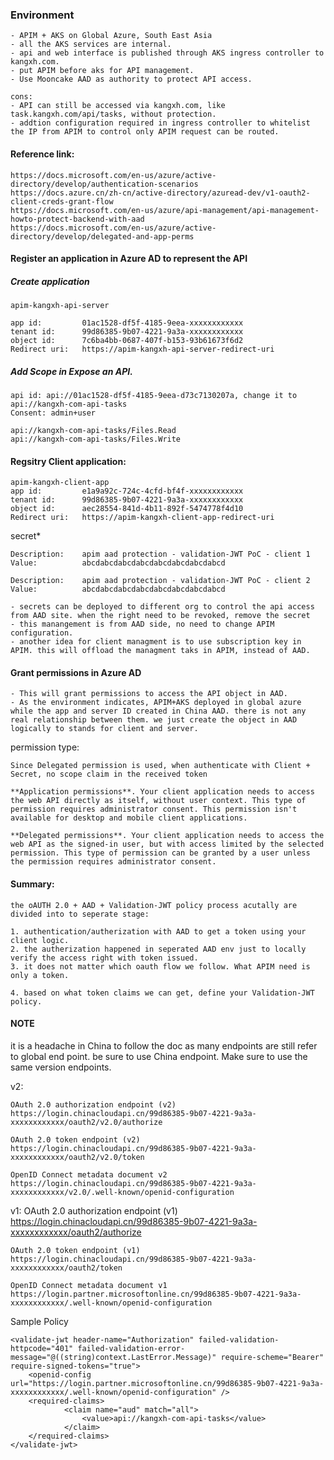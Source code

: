 ### Environment

    - APIM + AKS on Global Azure, South East Asia
    - all the AKS services are internal. 
    - api and web interface is published through AKS ingress controller to kangxh.com.
    - put APIM before aks for API management. 
    - Use Mooncake AAD as authority to protect API access. 

    cons: 
    - API can still be accessed via kangxh.com, like task.kangxh.com/api/tasks, without protection.
    - addtion configuration required in ingress controller to whitelist the IP from APIM to control only APIM request can be routed. 

#### Reference link: 

    https://docs.microsoft.com/en-us/azure/active-directory/develop/authentication-scenarios
    https://docs.azure.cn/zh-cn/active-directory/azuread-dev/v1-oauth2-client-creds-grant-flow
    https://docs.microsoft.com/en-us/azure/api-management/api-management-howto-protect-backend-with-aad
    https://docs.microsoft.com/en-us/azure/active-directory/develop/delegated-and-app-perms


#### Register an application in Azure AD to represent the API

##### Create application

    apim-kangxh-api-server

    app id:         01ac1528-df5f-4185-9eea-xxxxxxxxxxxx
    tenant id:      99d86385-9b07-4221-9a3a-xxxxxxxxxxxx
    object id:      7c6ba4bb-0687-407f-b153-93b61673f6d2
    Redirect uri:   https://apim-kangxh-api-server-redirect-uri

##### Add Scope in Expose an API. 

    api id: api://01ac1528-df5f-4185-9eea-d73c7130207a, change it to api://kangxh-com-api-tasks
    Consent: admin+user

    api://kangxh-com-api-tasks/Files.Read
    api://kangxh-com-api-tasks/Files.Write

#### Regsitry Client application: 

    apim-kangxh-client-app
    app id:         e1a9a92c-724c-4cfd-bf4f-xxxxxxxxxxxx
    tenant id:      99d86385-9b07-4221-9a3a-xxxxxxxxxxxx
    object id:      aec28554-841d-4b11-892f-5474778f4d10
    Redirect uri:   https://apim-kangxh-client-app-redirect-uri

secret*

    Description:    apim aad protection - validation-JWT PoC - client 1
    Value:          abcdabcdabcdabcdabcdabcdabcdabcd

    Description:    apim aad protection - validation-JWT PoC - client 2
    Value:          abcdabcdabcdabcdabcdabcdabcdabcd

    - secrets can be deployed to different org to control the api access from AAD site. when the right need to be revoked, remove the secret
    - this manangement is from AAD side, no need to change APIM configuration. 
    - another idea for client managment is to use subscription key in APIM. this will offload the managment taks in APIM, instead of AAD.
    
#### Grant permissions in Azure AD

    - This will grant permissions to access the API object in AAD. 
    - As the environment indicates, APIM+AKS deployed in global azure while the app and server ID created in China AAD. there is not any real relationship between them. we just create the object in AAD logically to stands for client and server. 

permission type: 

    Since Delegated permission is used, when authenticate with Client + Secret, no scope claim in the received token

    **Application permissions**. Your client application needs to access the web API directly as itself, without user context. This type of permission requires administrator consent. This permission isn't available for desktop and mobile client applications.

    **Delegated permissions**. Your client application needs to access the web API as the signed-in user, but with access limited by the selected permission. This type of permission can be granted by a user unless the permission requires administrator consent.

#### Summary: 

    the oAUTH 2.0 + AAD + Validation-JWT policy process acutally are divided into to seperate stage: 

    1. authentication/autherization with AAD to get a token using your client logic. 
    2. the autherization happened in seperated AAD env just to locally verify the access right with token issued. 
    3. it does not matter which oauth flow we follow. What APIM need is only a token. 
   
    4. based on what token claims we can get, define your Validation-JWT policy. 

#### NOTE

it is a headache in China to follow the doc as many endpoints are still refer to global end point. be sure to use China endpoint. Make sure to use the same version endpoints. 

v2: 

    OAuth 2.0 authorization endpoint (v2)
    https://login.chinacloudapi.cn/99d86385-9b07-4221-9a3a-xxxxxxxxxxxx/oauth2/v2.0/authorize

    OAuth 2.0 token endpoint (v2)
    https://login.chinacloudapi.cn/99d86385-9b07-4221-9a3a-xxxxxxxxxxxx/oauth2/v2.0/token

    OpenID Connect metadata document v2
    https://login.chinacloudapi.cn/99d86385-9b07-4221-9a3a-xxxxxxxxxxxx/v2.0/.well-known/openid-configuration

v1: 
    OAuth 2.0 authorization endpoint (v1)
    https://login.chinacloudapi.cn/99d86385-9b07-4221-9a3a-xxxxxxxxxxxx/oauth2/authorize

    OAuth 2.0 token endpoint (v1)
    https://login.chinacloudapi.cn/99d86385-9b07-4221-9a3a-xxxxxxxxxxxx/oauth2/token

    OpenID Connect metadata document v1
    https://login.partner.microsoftonline.cn/99d86385-9b07-4221-9a3a-xxxxxxxxxxxx/.well-known/openid-configuration

Sample Policy  

    <validate-jwt header-name="Authorization" failed-validation-httpcode="401" failed-validation-error-message="@((string)context.LastError.Message)" require-scheme="Bearer" require-signed-tokens="true">
        <openid-config url="https://login.partner.microsoftonline.cn/99d86385-9b07-4221-9a3a-xxxxxxxxxxxx/.well-known/openid-configuration" />
        <required-claims>
                <claim name="aud" match="all">
                    <value>api://kangxh-com-api-tasks</value>
                </claim>
        </required-claims>
    </validate-jwt>


